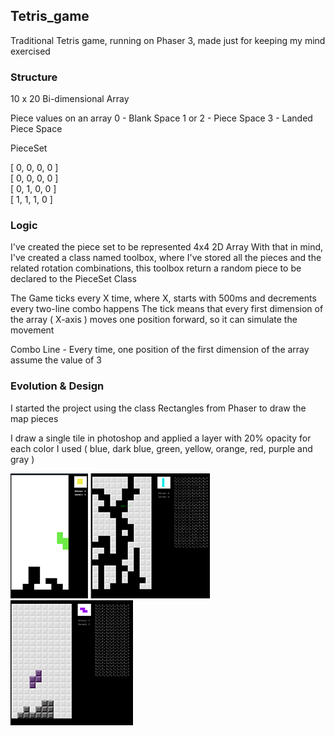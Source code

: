 ## Tetris_game
 
Traditional Tetris game, running on Phaser 3, made just for keeping my mind exercised

### Structure ###

10 x 20 Bi-dimensional Array

Piece values on an array
 0 - Blank Space
 1 or 2 - Piece Space
 3 - Landed Piece Space

PieceSet

[ 0, 0, 0, 0 ]   
[ 0, 0, 0, 0 ]   
[ 0, 1, 0, 0 ]   
[ 1, 1, 1, 0 ]   

### Logic ###

I've created the piece set to be represented 4x4 2D Array
With that in mind, I've created a class named toolbox, where I've stored all the pieces and the related rotation combinations, this toolbox return a random piece to be declared to the PieceSet Class

The Game ticks every X time, where X, starts with 500ms and decrements every two-line combo happens
The tick means that every first dimension of the array ( X-axis ) moves one position forward, so it can simulate the movement

Combo Line - Every time, one position of the first dimension of the array assume the value of 3

### Evolution & Design ###

I started the project using the class Rectangles from Phaser to draw the map pieces

I draw a single tile in photoshop and applied a layer with 20% opacity for each color I used
( blue, dark blue, green, yellow, orange, red, purple and gray )

<p float="left">
  <img src='https://github.com/AfonsoCFonseca/Tetris-Game/blob/master/screenshots/firstMap.png'>
  <img src='https://github.com/AfonsoCFonseca/Tetris-Game/blob/master/screenshots/mapGameover.png'>
  <img src='https://github.com/AfonsoCFonseca/Tetris-Game/blob/master/screenshots/pieceAndMapDesign.png'>
</p>
